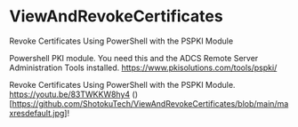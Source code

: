 # ViewAndRevokeCertificates
Revoke Certificates Using PowerShell with the PSPKI Module


Powershell PKI module. You need this and the ADCS Remote Server Administration Tools installed.
https://www.pkisolutions.com/tools/pspki/

Revoke Certificates Using PowerShell with the PSPKI Module.
https://youtu.be/83TWKKW8hy4
()[https://github.com/ShotokuTech/ViewAndRevokeCertificates/blob/main/maxresdefault.jpg]!
